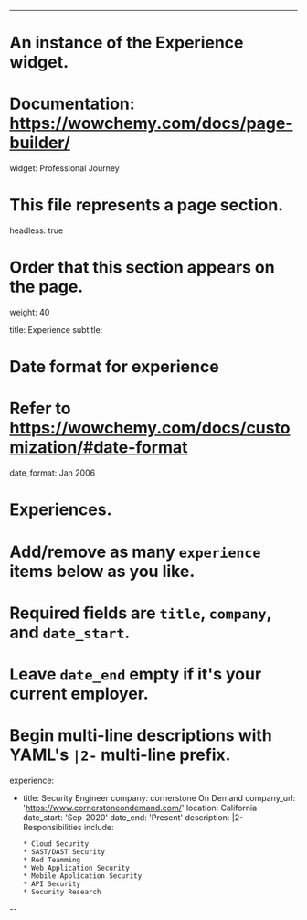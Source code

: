 ---
# An instance of the Experience widget.
# Documentation: https://wowchemy.com/docs/page-builder/
widget: Professional Journey

# This file represents a page section.
headless: true

# Order that this section appears on the page.
weight: 40

title: Experience
subtitle:

# Date format for experience
#   Refer to https://wowchemy.com/docs/customization/#date-format
date_format: Jan 2006

# Experiences.
#   Add/remove as many `experience` items below as you like.
#   Required fields are `title`, `company`, and `date_start`.
#   Leave `date_end` empty if it's your current employer.
#   Begin multi-line descriptions with YAML's `|2-` multi-line prefix.
experience:
  - title: Security Engineer
    company: cornerstone On Demand
    company_url: 'https://www.cornerstoneondemand.com/'
    location: California
    date_start: 'Sep-2020'
    date_end: 'Present'
    description: |2-
        Responsibilities include:
        
        * Cloud Security
        * SAST/DAST Security
        * Red Teamming
        * Web Application Security
        * Mobile Application Security
        * API Security
        * Security Research
    
--
